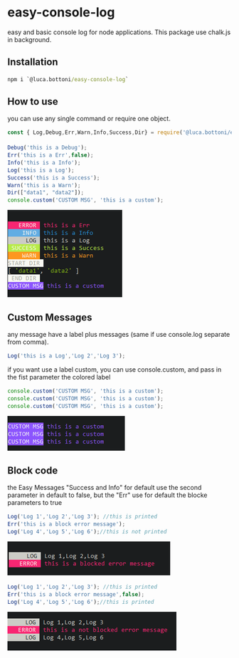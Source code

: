 # easy-console-log

easy and basic console log for node applications. This package use chalk.js in background.

## Installation
```cmd
npm i `@luca.bottoni/easy-console-log`
```

## How to use

you can use any single command or require one object.

```javascript
const { Log,Debug,Err,Warn,Info,Success,Dir} = require('@luca.bottoni/easy-console-log');

Debug('this is a Debug');
Err('this is a Err',false);
Info('this is a Info');
Log('this is a Log');
Success('this is a Success');
Warn('this is a Warn');
Dir(["data1", "data2"]);
console.custom('CUSTOM MSG', 'this is a custom');
```

![full example](https://github.com/lbottoni/easy-console-log/blob/start/images/example-full.png)
## Custom Messages

any message have a label plus messages (same if use console.log separate from comma).

```javascript
Log('this is a Log','Log 2','Log 3');
```

if you want use a label custom, you can use console.custom, and pass in the fist parameter the colored label

```javascript
console.custom('CUSTOM MSG', 'this is a custom');
console.custom('CUSTOM MSG', 'this is a custom');
console.custom('CUSTOM MSG', 'this is a custom');
```

![custom message](https://github.com/lbottoni/easy-console-log/blob/start/images/custom.png)

## Block code

the Easy Messages "Success and Info" for default use the second parameter in default to false, but the "Err" use for default the blocke parameters to true

```javascript
Log('Log 1','Log 2','Log 3'); //this is printed
Err('this is a block error message');
Log('Log 4','Log 5','Log 6');//this is not printed
```
![blocked message](https://github.com/lbottoni/easy-console-log/blob/start/images/blocked.png)

```javascript
Log('Log 1','Log 2','Log 3'); //this is printed
Err('this is a block error message',false);
Log('Log 4','Log 5','Log 6');//this is printed
```
![error not blocked](https://github.com/lbottoni/easy-console-log/blob/start/images/not-blocked.png)

